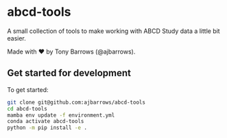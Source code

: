 # abcd-tools

A small collection of tools to make working with ABCD Study data a little bit easier.

Made with ❤️ by Tony Barrows (@ajbarrows).

## Get started for development

To get started:

```bash
git clone git@github.com:ajbarrows/abcd-tools
cd abcd-tools
mamba env update -f environment.yml
conda activate abcd-tools
python -m pip install -e .
```
